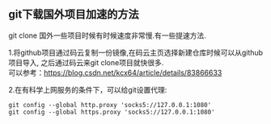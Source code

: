 ## git下载国外项目加速的方法    

git clone 国外一些项目时候有时候速度非常慢.有一些提速方法.    

1.将github项目通过码云复制一份镜像,在码云主页选择新建仓库时候可以从github项目导入, 之后通过码云来git clone项目就快很多.     
可以参考：https://blog.csdn.net/kcx64/article/details/83866633    


2.在有科学上网服务的条件下，可以给git设置代理:      
```
git config --global http.proxy 'socks5://127.0.0.1:1080'
git config --global https.proxy 'socks5://127.0.0.1:1080'

```